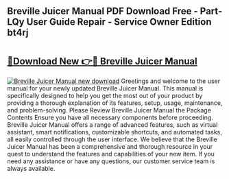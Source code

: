 ## Breville Juicer Manual PDF Download Free - Part-LQy User Guide Repair - Service Owner Edition bt4rj

# <h2><a href="http://bc27482.oget.top/?id=Breville+Juicer+Manual">🔗Download New 👉🔴 Breville Juicer Manual</a></h2>

[![Breville Juicer Manual new download](https://i.imgur.com/5g1atiW.png)](http://bc27482.oget.top/?id=Breville+Juicer+Manual)
Greetings and welcome to the user manual for your newly updated Breville Juicer Manual. This manual is specifically designed to help you get the most out of your product by providing a thorough explanation of its features, setup, usage, maintenance, and problem-solving. Please Review Breville Juicer Manual the Package Contents Ensure you have all necessary components before proceeding. Breville Juicer Manual offers a range of advanced features, such as virtual assistant, smart notifications, customizable shortcuts, and automated tasks, all easily controlled through the user interface. We believe that the Breville Juicer Manual has been a comprehensive and thorough resource in your quest to understand the features and capabilities of your new item. If you need any assistance or have any questions, our customer service team is always available.
